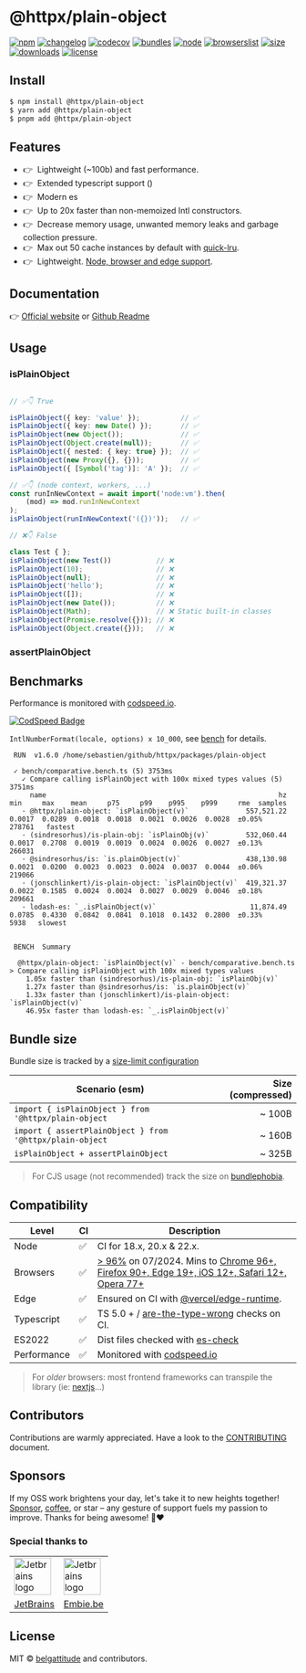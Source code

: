 # @httpx/plain-object


[![npm](https://img.shields.io/npm/v/@httpx/plain-object?style=for-the-badge&label=Npm&labelColor=444&color=informational)](https://www.npmjs.com/package/@httpx/plain-object)
[![changelog](https://img.shields.io/static/v1?label=&message=changelog&logo=github&style=for-the-badge&labelColor=444&color=informational)](https://github.com/belgattitude/httpx/blob/main/packages/plain-object/CHANGELOG.md)
[![codecov](https://img.shields.io/codecov/c/github/belgattitude/httpx?logo=codecov&label=Unit&flag=httpx-plain-object-unit&style=for-the-badge&labelColor=444)](https://app.codecov.io/gh/belgattitude/httpx/tree/main/packages%2Fplain-object)
[![bundles](https://img.shields.io/static/v1?label=&message=cjs|esm@treeshake&logo=webpack&style=for-the-badge&labelColor=444&color=informational)](https://github.com/belgattitude/httpx/blob/main/packages/plain-object/.size-limit.cjs)
[![node](https://img.shields.io/static/v1?label=Node&message=18%2b&logo=node.js&style=for-the-badge&labelColor=444&color=informational)](#compatibility)
[![browserslist](https://img.shields.io/static/v1?label=Browser&message=%3E96%25&logo=googlechrome&style=for-the-badge&labelColor=444&color=informational)](#compatibility)
[![size](https://img.shields.io/bundlephobia/minzip/@httpx/plain-object@latest?label=Max&style=for-the-badge&labelColor=444&color=informational)](https://bundlephobia.com/package/@httpx/plain-object@latest)
[![downloads](https://img.shields.io/npm/dm/@httpx/plain-object?style=for-the-badge&labelColor=444)](https://www.npmjs.com/package/@httpx/plain-object)
[![license](https://img.shields.io/npm/l/@httpx/plain-object?style=for-the-badge&labelColor=444)](https://github.com/belgattitude/httpx/blob/main/LICENSE)

## Install

```bash
$ npm install @httpx/plain-object
$ yarn add @httpx/plain-object
$ pnpm add @httpx/plain-object
```

## Features

- 👉&nbsp; Lightweight (~100b) and fast performance.
- 👉&nbsp; Extended typescript support ()
- 👉&nbsp; Modern es 
- 👉&nbsp; Up to 20x faster than non-memoized Intl constructors.
- 👉&nbsp; Decrease memory usage, unwanted memory leaks and garbage collection pressure.
- 👉&nbsp; Max out 50 cache instances by default with [quick-lru](https://github.com/sindresorhus/quick-lru).
- 👉&nbsp; Lightweight. [Node, browser and edge support](#compatibility).

## Documentation

👉 [Official website](https://belgattitude.github.io/httpx/plain-object) or [Github Readme](https://github.com/belgattitude/httpx/tree/main/packages/plain-object#readme)

## Usage

### isPlainObject

```typescript

// ✅👇 True

isPlainObject({ key: 'value' });          // ✅ 
isPlainObject({ key: new Date() });       // ✅ 
isPlainObject(new Object());              // ✅ 
isPlainObject(Object.create(null));       // ✅ 
isPlainObject({ nested: { key: true} });  // ✅ 
isPlainObject(new Proxy({}, {}));         // ✅ 
isPlainObject({ [Symbol('tag')]: 'A' });  // ✅ 

// ✅👇 (node context, workers, ...)
const runInNewContext = await import('node:vm').then(
    (mod) => mod.runInNewContext
);
isPlainObject(runInNewContext('({})'));   // ✅ 

// ❌👇 False

class Test { };
isPlainObject(new Test())           // ❌ 
isPlainObject(10);                  // ❌ 
isPlainObject(null);                // ❌ 
isPlainObject('hello');             // ❌ 
isPlainObject([]);                  // ❌ 
isPlainObject(new Date());          // ❌ 
isPlainObject(Math);                // ❌ Static built-in classes 
isPlainObject(Promise.resolve({})); // ❌
isPlainObject(Object.create({}));   // ❌
```

### assertPlainObject




## Benchmarks

Performance is monitored with [codspeed.io](https://codspeed.io/belgattitude/httpx).

[![CodSpeed Badge](https://img.shields.io/endpoint?url=https://codspeed.io/badge.json)](https://codspeed.io/belgattitude/httpx)


`IntlNumberFormat(locale, options) x 10_000`, see [bench](./bench/m-intl.bench.ts) for details. 

```
 RUN  v1.6.0 /home/sebastien/github/httpx/packages/plain-object

 ✓ bench/comparative.bench.ts (5) 3753ms
   ✓ Compare calling isPlainObject with 100x mixed types values (5) 3751ms
     name                                                         hz     min     max    mean     p75     p99    p995    p999     rme  samples
   · @httpx/plain-object: `isPlainObject(v)`              557,521.22  0.0017  0.0289  0.0018  0.0018  0.0021  0.0026  0.0028  ±0.05%   278761   fastest
   · (sindresorhus)/is-plain-obj: `isPlainObj(v)`         532,060.44  0.0017  0.2708  0.0019  0.0019  0.0024  0.0026  0.0027  ±0.13%   266031
   · @sindresorhus/is: `is.plainObject(v)`                438,130.98  0.0021  0.0200  0.0023  0.0023  0.0024  0.0037  0.0044  ±0.06%   219066
   · (jonschlinkert)/is-plain-object: `isPlainObject(v)`  419,321.37  0.0022  0.1585  0.0024  0.0024  0.0027  0.0029  0.0046  ±0.18%   209661
   · lodash-es: `_.isPlainObject(v)`                       11,874.49  0.0785  0.4330  0.0842  0.0841  0.1018  0.1432  0.2800  ±0.33%     5938   slowest


 BENCH  Summary

  @httpx/plain-object: `isPlainObject(v)` - bench/comparative.bench.ts > Compare calling isPlainObject with 100x mixed types values
    1.05x faster than (sindresorhus)/is-plain-obj: `isPlainObj(v)`
    1.27x faster than @sindresorhus/is: `is.plainObject(v)`
    1.33x faster than (jonschlinkert)/is-plain-object: `isPlainObject(v)`
    46.95x faster than lodash-es: `_.isPlainObject(v)`

```

## Bundle size

Bundle size is tracked by a [size-limit configuration](https://github.com/belgattitude/httpx/blob/main/packages/plain-object/.size-limit.cjs)

| Scenario (esm)                                           | Size (compressed) |
|----------------------------------------------------------|------------------:|
| `import { isPlainObject } from '@httpx/plain-object`     |            ~ 100B |
| `import { assertPlainObject } from '@httpx/plain-object` |            ~ 160B |
| `isPlainObject + assertPlainObject`                      |            ~ 325B |


> For CJS usage (not recommended) track the size on [bundlephobia](https://bundlephobia.com/package/@httpx/plain-object@latest).

## Compatibility

| Level      | CI | Description                                                                                                                                                                                                                                                                                                                                    |
|------------|----|------------------------------------------------------------------------------------------------------------------------------------------------------------------------------------------------------------------------------------------------------------------------------------------------------------------------------------------------|  
| Node       | ✅  | CI for 18.x, 20.x & 22.x.                                                                                                                                                                                                                                                                                                                      |
| Browsers   | ✅  | [> 96%](https://browserslist.dev/?q=ZGVmYXVsdHMsIGNocm9tZSA%2BPSA5NixmaXJlZm94ID49IDkwLGVkZ2UgPj0gMTksc2FmYXJpID49IDEyLGlvcyA%2BPSAxMixvcGVyYSA%2BPSA3Nw%3D%3D) on 07/2024. Mins to [Chrome 96+, Firefox 90+, Edge 19+, iOS 12+, Safari 12+, Opera 77+](https://github.com/belgattitude/httpx/blob/main/packages/plain-object/.browserslistrc) |
| Edge       | ✅  | Ensured on CI with [@vercel/edge-runtime](https://github.com/vercel/edge-runtime).                                                                                                                                                                                                                                                             | 
| Typescript | ✅  | TS 5.0 + / [are-the-type-wrong](https://github.com/arethetypeswrong/arethetypeswrong.github.io) checks on CI.                                                                                                                                                                                                                                  |
| ES2022     | ✅  | Dist files checked with [es-check](https://github.com/yowainwright/es-check)                                                                                                                                                                                                                                                                   |
| Performance| ✅  | Monitored with [codspeed.io](https://codspeed.io/belgattitude/httpx)                                                                                                                                                                                                                                                                      |

> For _older_ browsers: most frontend frameworks can transpile the library (ie: [nextjs](https://nextjs.org/docs/app/api-reference/next-config-js/transpilePackages)...)

## Contributors

Contributions are warmly appreciated. Have a look to the [CONTRIBUTING](https://github.com/belgattitude/httpx/blob/main/CONTRIBUTING.md) document.

## Sponsors

If my OSS work brightens your day, let's take it to new heights together!
[Sponsor](<[sponsorship](https://github.com/sponsors/belgattitude)>), [coffee](<(https://ko-fi.com/belgattitude)>),
or star – any gesture of support fuels my passion to improve. Thanks for being awesome! 🙏❤️

### Special thanks to

<table>
  <tr>
    <td>
      <a href="https://www.jetbrains.com/?ref=belgattitude" target="_blank">
         <img width="65" src="https://asset.brandfetch.io/idarKiKkI-/id53SttZhi.jpeg" alt="Jetbrains logo" />
      </a>
    </td>
    <td>
      <a href="https://www.embie.be/?ref=belgattitude" target="_blank">
        <img width="65" src="https://avatars.githubusercontent.com/u/98402122?s=200&v=4" alt="Jetbrains logo" />    
      </a>
    </td>
  </tr>
  <tr>
    <td align="center">
      <a href="https://www.jetbrains.com/?ref=belgattitude" target="_blank">JetBrains</a>
    </td>
    <td align="center">
      <a href="https://www.embie.be/?ref=belgattitude" target="_blank">Embie.be</a>
    </td>
   </tr>
</table>

## License

MIT © [belgattitude](https://github.com/belgattitude) and contributors.
